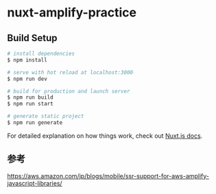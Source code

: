 # nuxt-amplify-practice

## Build Setup

```bash
# install dependencies
$ npm install

# serve with hot reload at localhost:3000
$ npm run dev

# build for production and launch server
$ npm run build
$ npm run start

# generate static project
$ npm run generate
```

For detailed explanation on how things work, check out [Nuxt.js docs](https://nuxtjs.org).

## 参考

https://aws.amazon.com/jp/blogs/mobile/ssr-support-for-aws-amplify-javascript-libraries/
